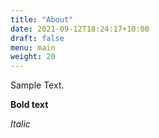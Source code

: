 ```yaml
---
title: "About"
date: 2021-09-12T18:24:17+10:00
draft: false
menu: main
weight: 20
---
```


Sample Text.

**Bold text**

*Italic*

